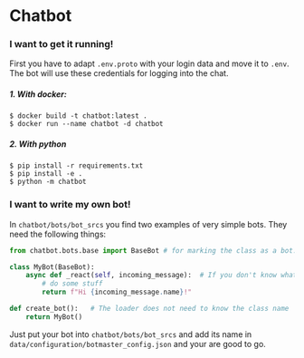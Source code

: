 # Chatbot

### I want to get it running!

First you have to adapt `.env.proto` with your login data and move it to `.env`. 
The bot will use these credentials for logging into the chat.

##### 1. With docker:
```shell script
$ docker build -t chatbot:latest .
$ docker run --name chatbot -d chatbot
```

##### 2. With python
```shell script
$ pip install -r requirements.txt
$ pip install -e .
$ python -m chatbot 
```

### I want to write my own bot!

In `chatbot/bots/bot_srcs` you find two examples of very simple bots.
They need the following things:

```python
from chatbot.bots.base import BaseBot # for marking the class as a bot.import 

class MyBot(BaseBot):
    async def _react(self, incoming_message):  # If you don't know what that async means, you can ignore it
        # do some stuff
        return f"Hi {incoming_message.name}!"

def create_bot():   # The loader does not need to know the class name
    return MyBot()
```

Just put your bot into `chatbot/bots/bot_srcs` and add its name in `data/configuration/botmaster_config.json` and your are good to go.
